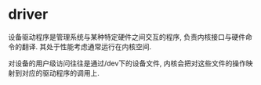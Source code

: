 # driver
设备驱动程序是管理系统与某种特定硬件之间交互的程序, 负责内核接口与硬件命令的翻译. 其处于性能考虑通常运行在内核空间.

对设备的用户级访问往往是通过/dev下的设备文件, 内核会把对这些文件的操作映射到对应的驱动程序的调用上.